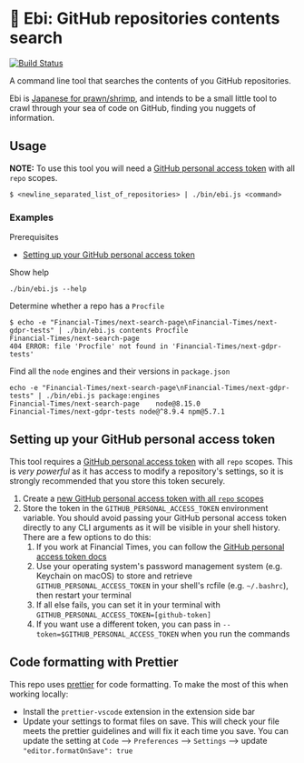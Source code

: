 # 🦐 Ebi: GitHub repositories contents search

<a href="https://circleci.com/gh/Financial-Times/ebi/tree/master">
	<img alt="Build Status" src="https://circleci.com/gh/Financial-Times/ebi/tree/master.svg?style=svg">
</a>

A command line tool that searches the contents of you GitHub repositories.

Ebi is [Japanese for prawn/shrimp](<[https://translate.google.com/#view=home&op=translate&sl=en&tl=ja&text=Prawn](https://translate.google.com/#en/ja/Prawn)>), and intends to be a small little tool to crawl through your sea of code on GitHub, finding you nuggets of information.

## Usage

**NOTE:** To use this tool you will need a [GitHub personal access token](#github-personal-access-token-security) with all `repo` scopes.

```
$ <newline_separated_list_of_repositories> | ./bin/ebi.js <command>
```

### Examples

Prerequisites

-   [Setting up your GitHub personal access token](#setting-up-your-github-personal-access-token)

Show help

    ./bin/ebi.js --help

Determine whether a repo has a `Procfile`

```
$ echo -e "Financial-Times/next-search-page\nFinancial-Times/next-gdpr-tests" | ./bin/ebi.js contents Procfile
Financial-Times/next-search-page
404 ERROR: file 'Procfile' not found in 'Financial-Times/next-gdpr-tests'
```

Find all the `node` engines and their versions in `package.json`

```
echo -e "Financial-Times/next-search-page\nFinancial-Times/next-gdpr-tests" | ./bin/ebi.js package:engines
Financial-Times/next-search-page	node@8.15.0
Financial-Times/next-gdpr-tests	node@^8.9.4	npm@5.7.1
```

## Setting up your GitHub personal access token

This tool requires a [GitHub personal access token](https://help.github.com/articles/creating-a-personal-access-token-for-the-command-line/) with all `repo` scopes. This is _very powerful_ as it has access to modify a repository's settings, so it is strongly recommended that you store this token securely.

1. Create a [new GitHub personal access token with all `repo` scopes](https://github.com/settings/tokens/new?description=Ebi%20CLI&scopes=repo)
2. Store the token in the `GITHUB_PERSONAL_ACCESS_TOKEN` environment variable. You should avoid passing your GitHub personal access token directly to any CLI arguments as it will be visible in your shell history. There are a few options to do this:
    1. If you work at Financial Times, you can follow the [GitHub personal access token docs](https://github.com/Financial-Times/next/wiki/How-to-store-and-access-a-GitHub-personal-access-token-securely)
    2. Use your operating system's password management system (e.g. Keychain on macOS) to store and retrieve `GITHUB_PERSONAL_ACCESS_TOKEN` in your shell's rcfile (e.g. `~/.bashrc`), then restart your terminal
    3. If all else fails, you can set it in your terminal with `GITHUB_PERSONAL_ACCESS_TOKEN=[github-token]`
    4. If you want use a different token, you can pass in `--token=$GITHUB_PERSONAL_ACCESS_TOKEN` when you run the commands

## Code formatting with Prettier

This repo uses [prettier](https://prettier.io/) for code formatting. To make the most of this when working locally:

-   Install the `prettier-vscode` extension in the extension side bar
-   Update your settings to format files on save. This will check your file meets the prettier guidelines and will fix it each time you save. You can update the setting at `Code` --> `Preferences` --> `Settings` --> update `"editor.formatOnSave": true`
